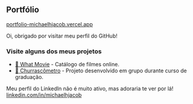 ## Portfólio

[portfolio-michaelhjacob.vercel.app](https://portfolio-michaelhjacob.vercel.app)

Oi, obrigado por visitar meu perfil do GitHub!

### Visite alguns dos meus projetos
- [🔗 What Movie](https://wm-whatmovie.vercel.app) - Catálogo de filmes online.
- [🔗 Churrascômetro](https://michaelhjacob.github.io/Churrascometro/) - Projeto desenvolvido em grupo durante curso de graduação.

Meu perfil do LinkedIn não é muito ativo, mas adoraria te ver por lá!
[linkedin.com/in/michaelhjacob](https://www.linkedin.com/in/michaelhjacob/)

